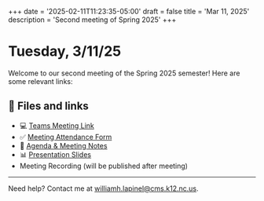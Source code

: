 +++
date = '2025-02-11T11:23:35-05:00'
draft = false
title = 'Mar 11, 2025'
description = 'Second meeting of Spring 2025'
+++

# Tuesday, 3/11/25

Welcome to our second meeting of the Spring 2025 semester! Here are some relevant links:

## 📂 Files and links

- 💻 [Teams Meeting Link](https://teams.microsoft.com/l/meetup-join/19%3ameeting_NTI3MWI0NjEtZjhkOS00ZGFjLTliZTktMDRkOTBhYTBlMGQ0%40thread.v2/0?context=%7b%22Tid%22%3a%222fb36de5-296a-43c7-b5d2-ae73931f0aa3%22%2c%22Oid%22%3a%22312a802b-6ca1-463f-b125-e25e8d650db9%22%7d)
- ✅ [Meeting Attendance Form](https://343b.edulnk.com/e/xv2a34/3mkWSd?__$u__)
- 📄 [Agenda & Meeting Notes](https://docs.google.com/document/d/1GRPBG9R1NWnONKzV1Tul5I6adkOuzJh2utr4CI9r_Wc/edit?usp=sharing)
- 📊 [Presentation Slides](/python-plc/slides/meeting_3_11_25.html)
- Meeting Recording (will be published after meeting)

---
Need help? Contact me at [williamh.lapinel@cms.k12.nc.us](mailto:williamh.lapinel@cms.k12.nc.us).
